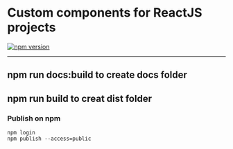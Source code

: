 # Custom components for ReactJS projects

[![npm version](https://img.shields.io/npm/v/@andrea91winter/react-component-storybook)](https://www.npmjs.com/package/@andrea91winter/react-component-storybook)

---

## npm run docs:build to create docs folder

## npm run build to creat dist folder

### Publish on npm

```
npm login
npm publish --access=public
```
